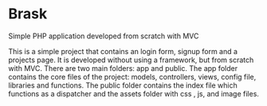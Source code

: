 # Brask
Simple PHP application developed from scratch with MVC

This is a simple project that contains an login form, signup form and a projects page.
It is developed without using a framework, but from scratch with MVC.
There are two main folders: app and public.
The app folder contains the core files of the project: models, controllers, views, config file, libraries and functions.
The public folder contains the index file which functions as a dispatcher and the assets folder with css , js, and image files.

